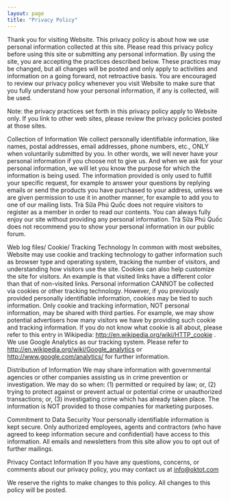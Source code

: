 ```yaml
---
layout: page
title: "Privacy Policy"
---
```

Thank you for visiting Website. This privacy policy is about how we use personal information collected at this site. Please read this privacy policy before using this site or submitting any personal information. By using the site, you are accepting the practices described below. These practices may be changed, but all changes will be posted and only apply to activities and information on a going forward, not retroactive basis. You are encouraged to review our privacy policy whenever you visit Website to make sure that you fully understand how your personal information, if any is collected, will be used.

Note: the privacy practices set forth in this privacy policy apply to Website only. If you link to other web sites, please review the privacy policies posted at those sites.

Collection of Information 
We collect personally identifiable information, like names, postal addresses, email addresses, phone numbers, etc., ONLY when voluntarily submitted by you. In other words, we will never have your personal information if you choose not to give us. And when we ask for your personal information, we will let you know the purpose for which the information is being used. The information provided is only used to fulfill your specific request, for example to answer your questions by replying emails or send the products you have purchased to your address, unless we are given permission to use it in another manner, for example to add you to one of our mailing lists. Trà Sữa Phú Quốc does not require visitors to register as a member in order to read our contents. You can always fully enjoy our site without providing any personal information. Trà Sữa Phú Quốc does not recommend you to show your personal information in our public forum.

Web log files/ Cookie/ Tracking Technology 
In common with most websites, Website may use cookie and tracking technology to gather information such as browser type and operating system, tracking the number of visitors, and understanding how visitors use the site. Cookies can also help customize the site for visitors. An example is that visited links have a different color than that of non-visited links. Personal information CANNOT be collected via cookies or other tracking technology. However, if you previously provided personally identifiable information, cookies may be tied to such information. Only cookie and tracking information, NOT personal information, may be shared with third parties. For example, we may show potential advertisers how many visitors we have by providing such cookie and tracking information. If you do not know what cookie is all about, please refer to this entry in Wikipedia: http://en.wikipedia.org/wiki/HTTP_cookie . 
We use Google Analytics as our tracking system. Please refer to http://en.wikipedia.org/wiki/Google_analytics or http://www.google.com/analytics/ for further information.

Distribution of Information 
We may share information with governmental agencies or other companies assisting us in crime prevention or investigation. We may do so when: (1) permitted or required by law; or, (2) trying to protect against or prevent actual or potential crime or unauthorized transactions; or, (3) investigating crime which has already taken place. The information is NOT provided to those companies for marketing purposes.

Commitment to Data Security 
Your personally identifiable information is kept secure. Only authorized employees, agents and contractors (who have agreed to keep information secure and confidential) have access to this information. All emails and newsletters from this site allow you to opt out of further mailings.

Privacy Contact Information 
If you have any questions, concerns, or comments about our privacy policy, you may contact us at info@oktot.com

We reserve the rights to make changes to this policy. All changes to this policy will be posted.
